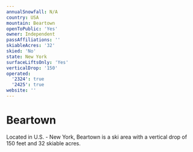 ```yaml
---
annualSnowfall: N/A
country: USA
mountain: Beartown
openToPublic: 'Yes'
owner: Independent
passAffiliations: ''
skiableAcres: '32'
skied: 'No'
state: New York
surfaceLiftsOnly: 'Yes'
verticalDrop: '150'
operated:
  '2324': true
  '2425': true
website: ''
---
```



# Beartown

Located in U.S. - New York, Beartown is a ski area with a vertical drop of 150 feet and 32 skiable acres.
